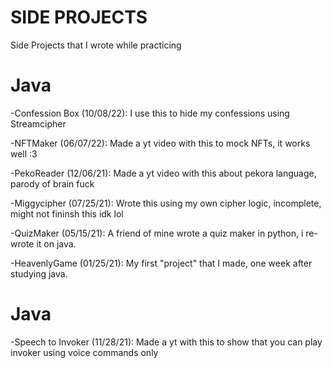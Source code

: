 # SIDE PROJECTS
Side Projects that I wrote while practicing

# Java
-Confession Box (10/08/22): I use this to hide my confessions using Streamcipher

-NFTMaker (06/07/22): Made a yt video with this to mock NFTs, it works well :3

-PekoReader (12/06/21): Made a yt video with this about pekora language, parody of brain fuck

-Miggycipher (07/25/21): Wrote this using my own cipher logic, incomplete, might not fininsh this idk lol

-QuizMaker (05/15/21): A friend of mine wrote a quiz maker in python, i re-wrote it on java.

-HeavenlyGame (01/25/21): My first "project" that I made, one week after studying java.

# Java
-Speech to Invoker (11/28/21): Made a yt with this to show that you can play invoker using voice commands only
